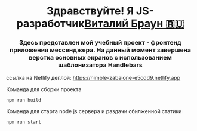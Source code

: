 
<h1 align="center">Здравствуйте! Я JS-разработчик<a href="https://daniilshat.ru/" target="_blank">Виталий Браун 🇷🇺</a> 
<h3 align="center">Здесь представлен мой учебный проект - фронтенд приложения мессенджера.
На данный момент завершена верстка основных экранов с использованием шаблонизатора Handlebars </h3>


ссылка на Netlify деплой:
https://nimble-zabaione-e5cdd9.netlify.app

Команда для сборки проекта 

```
npm run build
```

Команда для старта node js сервера и раздачи сбилженной статики

```
npm run start
```
